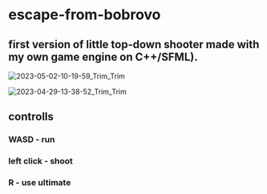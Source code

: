 # escape-from-bobrovo

## first version of little top-down shooter made with my own game engine on C++/SFML).


![2023-05-02-10-19-59_Trim_Trim](https://user-images.githubusercontent.com/102466617/235606057-9ec7c33a-147e-4370-9d3a-a3018e9ad13d.gif)


![2023-04-29-13-38-52_Trim_Trim](https://user-images.githubusercontent.com/102466617/235606067-de021e0e-d863-4baf-9553-ab7715771d6a.gif)


## controlls

### WASD - run
### left click - shoot
### R - use ultimate
